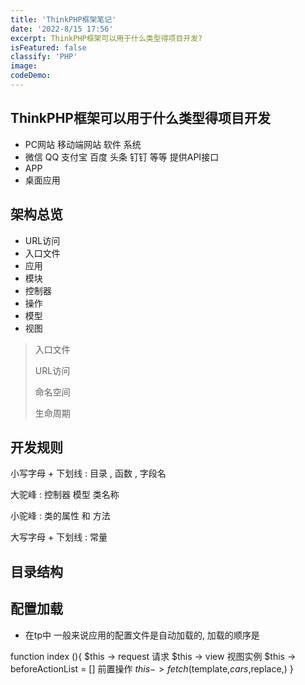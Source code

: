```yaml
---
title: 'ThinkPHP框架笔记'
date: '2022-8/15 17:56'
excerpt: ThinkPHP框架可以用于什么类型得项目开发?
isFeatured: false
classify: 'PHP'
image:
codeDemo:
---
```


## ThinkPHP框架可以用于什么类型得项目开发

- PC网站  移动端网站 软件 系统
- 微信 QQ 支付宝 百度 头条 钉钉 等等 提供API接口
- APP
- 桌面应用

## 架构总览

- URL访问
- 入口文件
- 应用
- 模块
- 控制器
- 操作
- 模型
- 视图

> 入口文件
>
> URL访问
>
> 命名空间
>
> 生命周期

## 开发规则

小写字母 + 下划线 : 目录 , 函数 , 字段名

大驼峰	: 控制器   模型  类名称

小驼峰	: 类的属性 和 方法

大写字母 + 下划线	: 常量

## 目录结构

## 配置加载
- 在tp中 一般来说应用的配置文件是自动加载的, 加载的顺序是

function index (){
$this -> request 请求
$this -> view 视图实例
$this -> beforeActionList = []  前置操作
$this -> fetch($template,$cars,$replace,)
}



